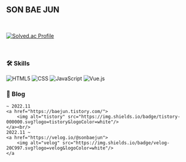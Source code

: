 ## SON BAE JUN

<br>

[![Solved.ac Profile](http://mazassumnida.wtf/api/generate_badge?boj=thsqowns2)](https://solved.ac/thsqowns2)

<br>

### 🛠 Skills

<!-- ![Top Langs](https://github-readme-stats.vercel.app/api/top-langs/?username=sonbaejun&layout=demo&theme=demo) -->

![HTML5](https://img.shields.io/badge/html5-E34F26?style=for-the-badge&logo=html5&logoColor=white)
![CSS](https://img.shields.io/badge/css-1572B6?style=for-the-badge&logo=css3&logoColor=white)
![JavaScript](https://img.shields.io/badge/JavaScript-6DB33F?style=for-the-badge&logo=JavaScript&logoColor=white)
![Vue.js](https://img.shields.io/badge/vue.js-4FC08D?style=for-the-badge&logo=vue.js&logoColor=white)

### 📙 Blog
    ~ 2022.11
    <a href="https://baejun.tistory.com/">
        <img alt="tistory" src="https://img.shields.io/badge/tistory-000000.svg?logo=tistory&logoColor=white"/>
    </a><br/>
    2022.11 ~
    <a href="https://velog.io/@sonbaejun">
        <img alt="velog" src="https://img.shields.io/badge/velog-20C997.svg?logo=velog&logoColor=white"/>
    </a
  
<!--
### 📫 Contacts
**casperWebmon/casperWebmon** is a ✨ _special_ ✨ repository because its `README.md` (this file) appears on your GitHub profile.

Here are some ideas to get you started:

- 🔭 I’m currently working on ...
- 🌱 I’m currently learning ...
- 👯 I’m looking to collaborate on ...
- 🤔 I’m looking for help with ...
- 💬 Ask me about ...
- 📫 How to reach me: ...
- 😄 Pronouns: ...
- ⚡ Fun fact: ...
-->
